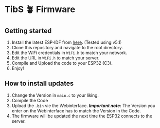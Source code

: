 # TibS 🪴 Firmware

## Getting started

1. Install the latest ESP-IDF from [here](https://docs.espressif.com/projects/esp-idf/en/latest/esp32/get-started/index.html#installation-step-by-step). (Tested using v5.1)
2. Clone this repository and navigate to the root directory.
3. Edit the WiFi credentials in `WiFi.h` to match your network.
4. Edit the URL in `WiFi.h` to match your server.
5. Compile and Upload the code to your ESP32 (C3).
6. Enjoy!

## How to install updates

1. Change the Version in `main.c` to your liking.
2. Compile the Code
3. Upload the `.bin` vie the Webinterface.
   **_Important note:_** The Version you enter on the Webinterface has to match the Version in the Code.
4. The firmware will be updated the next time the ESP32 connects to the server.

